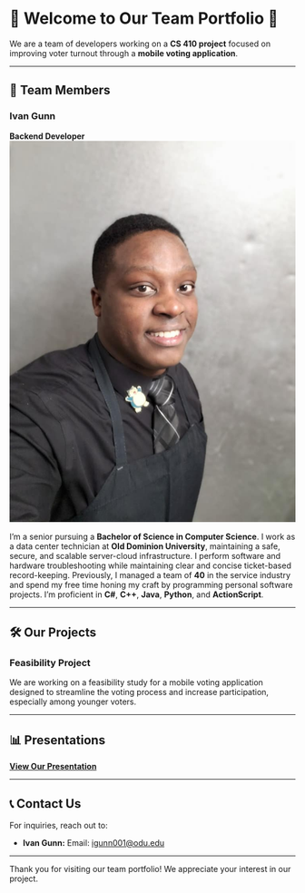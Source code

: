 # 🌟 Welcome to Our Team Portfolio 🌟

We are a team of developers working on a **CS 410 project** focused on improving voter turnout through a **mobile voting application**.

---

## 👥 Team Members

### **Ivan Gunn**
**Backend Developer**  
![Ivan Gunn](images/IvanGProfilePicture.jpg)

I’m a senior pursuing a **Bachelor of Science in Computer Science**. I work as a data center technician at **Old Dominion University**, maintaining a safe, secure, and scalable server-cloud infrastructure. I perform software and hardware troubleshooting while maintaining clear and concise ticket-based record-keeping. Previously, I managed a team of **40** in the service industry and spend my free time honing my craft by programming personal software projects. I’m proficient in **C#**, **C++**, **Java**, **Python**, and **ActionScript**.

---

## 🛠️ Our Projects

### **Feasibility Project**
We are working on a feasibility study for a mobile voting application designed to streamline the voting process and increase participation, especially among younger voters.

---

## 📊 Presentations

[**View Our Presentation**](https://docs.google.com/presentation/d/1xyxDIY2hRbmpUhr3_ZPm6VhGi0TFvAYCBhxWS-fQ25g/edit?usp=sharing)

---

## 📞 Contact Us

For inquiries, reach out to:  
- **Ivan Gunn:** Email: [igunn001@odu.edu](mailto:igunn001@odu.edu)

---

Thank you for visiting our team portfolio! We appreciate your interest in our project.
